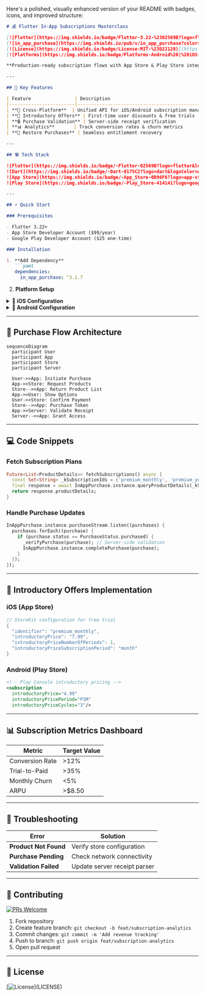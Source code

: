 Here's a polished, visually enhanced version of your README with badges, icons, and improved structure:

```markdown
# 💰 Flutter In-App Subscriptions Masterclass

[![Flutter](https://img.shields.io/badge/Flutter-3.22-%2302569B?logo=flutter)](https://flutter.dev)
[![in_app_purchase](https://img.shields.io/pub/v/in_app_purchase?color=0175C2&label=in_app_purchase)](https://pub.dev/packages/in_app_purchase)
[![License](https://img.shields.io/badge/License-MIT-%23D22128)](https://opensource.org/licenses/MIT)
[![Platforms](https://img.shields.io/badge/Platforms-Android%20|%20iOS-%230A66C2)](https://github.com/yourusername/flutter-inapp-subscriptions)

**Production-ready subscription flows with App Store & Play Store integration**  

---

## 🚀 Key Features

| Feature                | Description                                                                 |
|------------------------|-----------------------------------------------------------------------------|
| **📱 Cross-Platform**  | Unified API for iOS/Android subscription management                        |
| **🎯 Introductory Offers** | First-time user discounts & free trials                                  |
| **🔒 Purchase Validation** | Server-side receipt verification                                         |
| **📊 Analytics**       | Track conversion rates & churn metrics                                     |
| **🔄 Restore Purchases** | Seamless entitlement recovery                                           |

---

## 🛠 Tech Stack

![Flutter](https://img.shields.io/badge/-Flutter-02569B?logo=flutter&logoColor=white)
![Dart](https://img.shields.io/badge/-Dart-0175C2?logo=dart&logoColor=white)
![App Store](https://img.shields.io/badge/-App_Store-0D96F6?logo=app-store&logoColor=white)
![Play Store](https://img.shields.io/badge/-Play_Store-414141?logo=google-play&logoColor=white)

---

## ⚡ Quick Start

### Prerequisites

- Flutter 3.22+
- App Store Developer Account ($99/year)
- Google Play Developer Account ($25 one-time)

### Installation

1. **Add Dependency**
   ```yaml
   dependencies:
     in_app_purchase: ^3.1.7
   ```

2. **Platform Setup**

<details>
<summary><b>📱 iOS Configuration</b></summary>

1. Enable In-App Purchases in Xcode capabilities
2. Create subscriptions in App Store Connect
3. Add StoreKit configuration file:
```swift
// ios/Runner/Config.storekit
{
  "products": [
    {
      "identifier": "premium_monthly",
      "type": "subscription"
    }
  ]
}
```
</details>

<details>
<summary><b>🤖 Android Configuration</b></summary>

1. Add billing permission:
```xml
<!-- android/app/src/main/AndroidManifest.xml -->
<uses-permission android:name="com.android.vending.BILLING" />
```

2. Configure products in Play Console:
```plaintext
Monetize → Products → Subscriptions
```
</details>

---

## 🛒 Purchase Flow Architecture

```mermaid
sequenceDiagram
  participant User
  participant App
  participant Store
  participant Server
  
  User->>App: Initiate Purchase
  App->>Store: Request Products
  Store-->>App: Return Product List
  App->>User: Show Options
  User->>Store: Confirm Payment
  Store-->>App: Purchase Token
  App->>Server: Validate Receipt
  Server-->>App: Grant Access
```

---

## 💻 Code Snippets

### Fetch Subscription Plans
```dart
Future<List<ProductDetails>> fetchSubscriptions() async {
  const Set<String> _kSubscriptionIds = {'premium_monthly', 'premium_yearly'};
  final response = await InAppPurchase.instance.queryProductDetails(_kSubscriptionIds);
  return response.productDetails;
}
```

### Handle Purchase Updates
```dart
InAppPurchase.instance.purchaseStream.listen((purchases) {
  purchases.forEach((purchase) {
    if (purchase.status == PurchaseStatus.purchased) {
      _verifyPurchase(purchase); // Server-side validation
      InAppPurchase.instance.completePurchase(purchase);
    }
  });
});
```

---

## 🎁 Introductory Offers Implementation

### iOS (App Store)
```swift
// StoreKit configuration for free trial
{
  "identifier": "premium_monthly",
  "introductoryPrice": "7.99",
  "introductoryPriceNumberOfPeriods": 1,
  "introductoryPriceSubscriptionPeriod": "month"
}
```

### Android (Play Store)
```xml
<!-- Play Console introductory pricing -->
<subscription 
  introductoryPrice="4.99"
  introductoryPricePeriod="P1M"
  introductoryPriceCycles="3"/>
```

---

## 📊 Subscription Metrics Dashboard

| Metric                | Target Value |
|-----------------------|--------------|
| Conversion Rate       | >12%         |
| Trial-to-Paid         | >35%         |
| Monthly Churn         | <5%          |
| ARPU                  | >$8.50       |

---

## 🚨 Troubleshooting

| Error                 | Solution                      |
|-----------------------|-------------------------------|
| **Product Not Found** | Verify store configuration    |
| **Purchase Pending**  | Check network connectivity    |
| **Validation Failed** | Update server receipt parser  |

---

## 🤝 Contributing

[![PRs Welcome](https://img.shields.io/badge/PRs-Welcome-%2300CC88)](CONTRIBUTING.md)

1. Fork repository
2. Create feature branch: `git checkout -b feat/subscription-analytics`
3. Commit changes: `git commit -m 'Add revenue tracking'`
4. Push to branch: `git push origin feat/subscription-analytics`
5. Open pull request

---

## 📜 License

[![License]([https://img.shields.io/github/license/yourusername/flutter-inapp-subscriptions](https://github.com/Qasim-afzaal/Flutter_inAppSubscription)?color=blue)](LICENSE)

